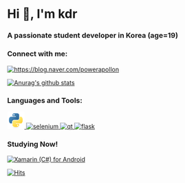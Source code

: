 <h1 align="left">Hi 👋, I'm kdr</h1>
<h3 align="left">A passionate student developer in Korea (age=19)</h3>

<h3 align="left">Connect with me:</h3>
<p align="left">
  
  

  
<a href="https://blog.naver.com/powerapollon" target="blank">
  <img align="center" src="https://blogpfthumb-phinf.pstatic.net/MjAyMTA0MTFfODkg/MDAxNjE4MTMzNTg3Njcy.zCkpb-WufCkQq2e7hPdn87nWRJShipBfDrlbpD6zZhYg.H9QLJUGHMR1XUPeV9f_fBTxp0-sCfjxOEhS_pEjKqAEg.JPEG.powerapollon/profileImage.jpg?type=w161" alt="https://blog.naver.com/powerapollon" height="30" width="40" /></a>
</p>

  [![Anurag's github stats](https://github-readme-stats.vercel.app/api?username=kdrkdrkdr)](https://github.com/kdrkdrkdr/github-readme-stats)

<h3 align="left">Languages and Tools:</h3>
<p align="left">
  <a href="https://www.python.org" target="_blank"> 
    <img src="https://raw.githubusercontent.com/devicons/devicon/master/icons/python/python-original.svg" alt="python" width="40" height="40"/> 
  </a> 
  <a href="https://www.selenium.dev" target="_blank"> 
    <img src="https://raw.githubusercontent.com/detain/svg-logos/780f25886640cef088af994181646db2f6b1a3f8/svg/selenium-logo.svg" alt="selenium" width="40" height="40"/> 
  </a> 
  <a href="https://www.qt.io/" target="_blank"> 
    <img src="https://upload.wikimedia.org/wikipedia/commons/0/0b/Qt_logo_2016.svg" alt="qt" width="40" height="40"/> 
  </a> 
  <a href="https://flask.palletsprojects.com/" target="_blank"> 
    <img src="https://www.vectorlogo.zone/logos/pocoo_flask/pocoo_flask-icon.svg" alt="flask" width="40" height="40"/> 
  </a> 
</p>

<h3 align="left">Studying Now!</h3>
<p align="left">
  <a href="https://docs.microsoft.com/ko-kr/xamarin/get-started/what-is-xamarin" target="_blank"> 
    <img src="https://user-images.githubusercontent.com/49074597/149548604-16ac8c42-d056-482b-968f-91ccb0f59346.png" alt="Xamarin (C#) for Android" width="40" height="40"/> 
  </a> 
  

[![Hits](https://hits.seeyoufarm.com/api/count/incr/badge.svg?url=https%3A%2F%2Fgithub.com%2Fkdrkdrkdr&count_bg=%2379C83D&title_bg=%23555555&icon=&icon_color=%23E7E7E7&title=hits&edge_flat=false)](https://hits.seeyoufarm.com)

